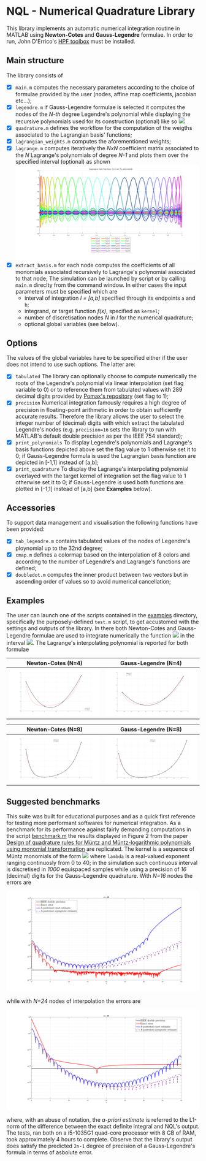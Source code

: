 # NQL - Numerical Quadrature Library

This library implements an automatic numerical integration routine in MATLAB using __Newton-Cotes__ and __Gauss-Legendre__ formulae. In order to run, John D'Errico's [HPF toolbox](https://it.mathworks.com/matlabcentral/fileexchange/36534-hpf-a-big-decimal-class) must be installed.

## Main structure
The library consists of
- [x] `main.m` computes the necessary parameters according to the choice of formulae provided by the user (nodes, affine map coefficients, jacobian etc...);
- [x] `legendre.m` if Gauss-Legendre formulae is selected it computes the nodes of the _N-th_ degree Legendre's polynomial while displaying the recursive polynomials used for its construction (optional) like so
	![](examples/images/legendre.svg)
- [x] `quadrature.m` defines the workflow for the computation of the weigths associated to the Lagrangian basis' functions;
- [x] `lagrangian_weights.m` computes the aforementioned weights;
- [x] `lagrange.m` computes iteratively the _NxN_ coefficient matrix associated to the _N_ Lagrange's polynomials of degree _N-1_ and plots them over the specified interval (optional) as shown
	![](examples/images/lagrange.svg)
- [x] `extract_basis.m` for each node computes the coefficients of all monomials associated recursively to Lagrange's polynomial associated to that node;
The simulation can be launched by script or by calling `main.m` direclty from the command window. In either cases the input parameters must be specified which are
	* interval of integration _I = [a,b]_ specified through its endpoints `a` and `b`;
	* integrand, or target function _f(x)_, specified as `kernel`;
	* number of discretisation nodes _N_ in _I_ for the numerical quadrature;
	* optional global variables (see below). 

## Options
The values of the global variables have to be specified either if the user does not intend to use such options. The latter are:
- [x] `tabulated` The library can optionally choose to compute numerically the roots of the Legendre's polynomial via linear interpolation (set flag variable to 0) or to reference them from tabulated values with 289 decimal digits provided by [Pomax's repository](https://pomax.github.io/bezierinfo/legendre-gauss.html) (set flag to 1);
- [x] `precision` Numerical integration famously requires a high degree of precision in floating-point arithmetic in order to obtain sufficiently accurate results. Therefore the library allows the user to select the integer number of (decimal) digits with which extract the tabulated Legendre's nodes (e.g. `precision=16` sets the library to run with MATLAB's default double precision as per the IEEE 754 standard);
- [x] `print_polynomials` To display Legendre's polynomials and Lagrange's basis functions depicted above set the flag value to 1 otherwise set it to 0; if Gauss-Legendre formula is used the Lagrangian basis function are depicted in [-1,1] instead of [a,b];
- [x] `print_quadrature` To display the Lagrange's interpolating polynomial overlayed with the target kernel of integration set the flag value to 1 otherwise set it to 0; if Gauss-Legendre is used both functions are plotted in [-1,1] instead of [a,b]  (see __Examples__ below).

## Accessories
To support data management and visualisation the following functions have been provided:
- [x] `tab_legendre.m` contains tabulated values of the nodes of Legendre's ploynomial up to the 32nd degree;
- [x] `cmap.m` defines a colormap based on the interpolation of 8 colors and according to the number of Legendre's and Lagrange's functions are defined;
- [x] `doubledot.m` computes the inner product between two vectors but in ascending order of values so to avoid numerical cancellation;

## Examples
The user can launch one of the scripts contained in the [examples](examples/test.m) directory, specifically the purposely-defined `test.m` script, to get accustomed with the settings and outputs of the library. In there both Newton-Cotes and Gauss-Legendre formulae are used to integrate numerically the function <img src="https://render.githubusercontent.com/render/math?math=f(x)=2 sinh(xlog(1 + x))+cos^2(x)"> in the interval <img src="https://render.githubusercontent.com/render/math?math=[a=-\frac{\pi}{4},b=\frac{\pi}{2}]">. The Lagrange's interpolating polynomial is reported for both formulae

| Newton-Cotes (N=4)           | Gauss-Legendre (N=4) 		   |
| -----------------------------| ------------------------------|
| ![](examples/images/NC-4.svg)| ![](examples/images/GL-4.svg) |

| Newton-Cotes (N=8)           | Gauss-Legendre (N=8)          |
| -----------------------------| ------------------------------|
| ![](examples/images/NC-8.svg)| ![](examples/images/GL-8.svg) |

## Suggested benchmarks
This suite was built for educational purposes and as a quick first reference for testing more performant softwares for numerical integration. As a benchmark for its performance against fairly demanding computations in the script [benchmark.m](examples/benchmark.m) the results displayed in Figure 2 from the paper [Design of quadrature rules for Müntz and Müntz-logarithmic polynomials using monomial transformation](https://onlinelibrary.wiley.com/doi/abs/10.1002/nme.2684) are replicated. The kernel is a sequence of Müntz monomials of the form <img src="https://render.githubusercontent.com/render/math?math=f(x)=x^{\lambda}">
where `lambda` is a real-valued exponent ranging continuosly from 0 to 40; in the simulation such continuous interval is discretised in _1000_ equispaced samples while using a precision of _16_ (decimal) digits for the Gauss-Legendre quadrature. With _N=16_ nodes the errors are

![](examples/images/error16.svg)

while with _N=24_ nodes of interpolation the errors are

![](examples/images/error24.svg)

where, with an abuse of notation, the _a-priori estimate_ is referred to the L1-norm of the difference between the exact definite integral and NQL's output. The tests, ran both on a i5-1035G1 quad-core processor with 8 GB of RAM, took approximately 4 hours to complete. Observe that the library's output does satisfy the predicted `2n-1` degree of precision of a Gauss-Legendre's formula in terms of asbolute error.